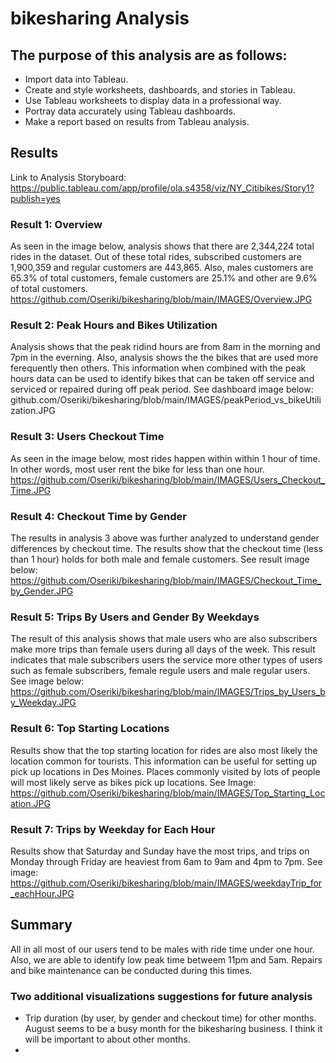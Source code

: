 # bikesharing Analysis

## The purpose of this analysis are as follows:
-	Import data into Tableau.
-	Create and style worksheets, dashboards, and stories in Tableau.
-	Use Tableau worksheets to display data in a professional way.
-	Portray data accurately using Tableau dashboards.
-	Make a report based on results from Tableau analysis.

## Results

Link to Analysis Storyboard: https://public.tableau.com/app/profile/ola.s4358/viz/NY_Citibikes/Story1?publish=yes

### Result 1: Overview
As seen in the image below, analysis shows that there are 2,344,224 total rides in the dataset. Out of these total rides, subscribed customers are 1,900,359 and regular customers are 443,865. Also, males customers are 65.3% of total customers, female customers are 25.1% and other are 9.6% of total customers.
https://github.com/Oseriki/bikesharing/blob/main/IMAGES/Overview.JPG

### Result 2: Peak Hours and Bikes Utilization
Analysis shows that the peak ridind hours are from 8am in the morning and 7pm in the everning. Also, analysis shows the the bikes that are used more ferequently then others. This information when combined with the peak hours data can be used to identify bikes that can be taken off service and serviced or repaired during off peak period.
See dashboard image below: github.com/Oseriki/bikesharing/blob/main/IMAGES/peakPeriod_vs_bikeUtilization.JPG

### Result 3: Users Checkout Time
As seen in the image below, most rides happen within within 1 hour of time. In other words, most user rent the bike for less than one hour.
https://github.com/Oseriki/bikesharing/blob/main/IMAGES/Users_Checkout_Time.JPG

### Result 4: Checkout Time by Gender
The results in analysis 3 above was further analyzed to understand gender differences by checkout time. The results show that the checkout time (less than 1 hour) holds for both male and female customers. See result image below:
https://github.com/Oseriki/bikesharing/blob/main/IMAGES/Checkout_Time_by_Gender.JPG

### Result 5: Trips By Users and Gender By Weekdays
The result of this analysis shows that male users who are also subscribers make more trips than female users during all days of the week. This result indicates that male subscribers users the service more other types of users such as female subscribers, female regule users and male regular users.  See image below:
https://github.com/Oseriki/bikesharing/blob/main/IMAGES/Trips_by_Users_by_Weekday.JPG

### Result 6: Top Starting Locations
Results show that the top starting location for rides are also most likely the location common for tourists. This information can be useful for setting up pick up locations in Des Moines. Places commonly visited by lots of people will most likely serve as bikes pick up locations.
See Image: https://github.com/Oseriki/bikesharing/blob/main/IMAGES/Top_Starting_Location.JPG

### Result 7: Trips by Weekday for Each Hour
Results show that Saturday and Sunday have the most trips, and trips on Monday through Friday are heaviest from 6am to 9am and 4pm to 7pm.
See image: https://github.com/Oseriki/bikesharing/blob/main/IMAGES/weekdayTrip_for_eachHour.JPG

## Summary
All in all most of our users tend to be males with ride time under one hour. Also, we are able to identify low peak time betweem 11pm and 5am. Repairs and bike maintenance can be conducted during this times.

### Two additional visualizations suggestions for future analysis
- Trip duration (by user, by gender and checkout time) for other months. August seems to be a busy month for the bikesharing business. I think it will be important to about other months.
- 

